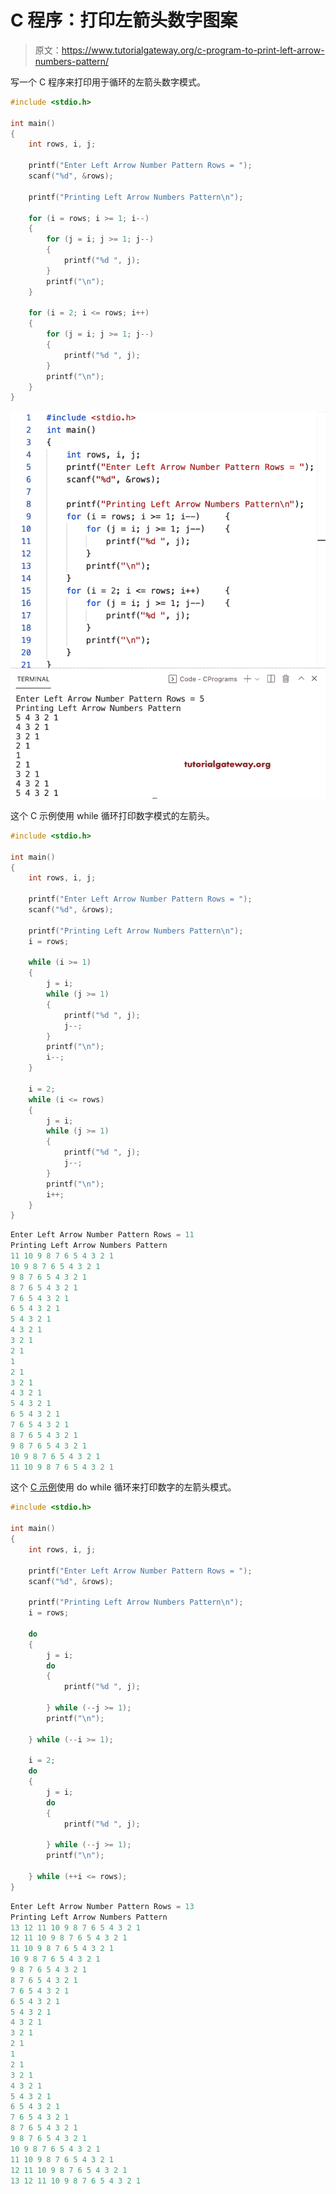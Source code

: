 # C 程序：打印左箭头数字图案

> 原文：<https://www.tutorialgateway.org/c-program-to-print-left-arrow-numbers-pattern/>

写一个 C 程序来打印用于循环的左箭头数字模式。

```c
#include <stdio.h>

int main()
{
	int rows, i, j;

	printf("Enter Left Arrow Number Pattern Rows = ");
	scanf("%d", &rows);

	printf("Printing Left Arrow Numbers Pattern\n");

	for (i = rows; i >= 1; i--)
	{
		for (j = i; j >= 1; j--)
		{
			printf("%d ", j);
		}
		printf("\n");
	}

	for (i = 2; i <= rows; i++)
	{
		for (j = i; j >= 1; j--)
		{
			printf("%d ", j);
		}
		printf("\n");
	}
}
```

![C Program to Print Left Arrow Numbers Pattern](img/6ef13787ab19147f2b9a0e3b2ef1e7df.png)

这个 C 示例使用 while 循环打印数字模式的左箭头。

```c
#include <stdio.h>

int main()
{
	int rows, i, j;

	printf("Enter Left Arrow Number Pattern Rows = ");
	scanf("%d", &rows);

	printf("Printing Left Arrow Numbers Pattern\n");
	i = rows;

	while (i >= 1)
	{
		j = i;
		while (j >= 1)
		{
			printf("%d ", j);
			j--;
		}
		printf("\n");
		i--;
	}

	i = 2;
	while (i <= rows)
	{
		j = i;
		while (j >= 1)
		{
			printf("%d ", j);
			j--;
		}
		printf("\n");
		i++;
	}
}
```

```c
Enter Left Arrow Number Pattern Rows = 11
Printing Left Arrow Numbers Pattern
11 10 9 8 7 6 5 4 3 2 1 
10 9 8 7 6 5 4 3 2 1 
9 8 7 6 5 4 3 2 1 
8 7 6 5 4 3 2 1 
7 6 5 4 3 2 1 
6 5 4 3 2 1 
5 4 3 2 1 
4 3 2 1 
3 2 1 
2 1 
1 
2 1 
3 2 1 
4 3 2 1 
5 4 3 2 1 
6 5 4 3 2 1 
7 6 5 4 3 2 1 
8 7 6 5 4 3 2 1 
9 8 7 6 5 4 3 2 1 
10 9 8 7 6 5 4 3 2 1 
11 10 9 8 7 6 5 4 3 2 1 
```

这个 [C 示例](https://www.tutorialgateway.org/c-programming-examples/)使用 do while 循环来打印数字的左箭头模式。

```c
#include <stdio.h>

int main()
{
	int rows, i, j;

	printf("Enter Left Arrow Number Pattern Rows = ");
	scanf("%d", &rows);

	printf("Printing Left Arrow Numbers Pattern\n");
	i = rows;

	do
	{
		j = i;
		do
		{
			printf("%d ", j);

		} while (--j >= 1);
		printf("\n");

	} while (--i >= 1);

	i = 2;
	do
	{
		j = i;
		do
		{
			printf("%d ", j);

		} while (--j >= 1);
		printf("\n");

	} while (++i <= rows);
}
```

```c
Enter Left Arrow Number Pattern Rows = 13
Printing Left Arrow Numbers Pattern
13 12 11 10 9 8 7 6 5 4 3 2 1 
12 11 10 9 8 7 6 5 4 3 2 1 
11 10 9 8 7 6 5 4 3 2 1 
10 9 8 7 6 5 4 3 2 1 
9 8 7 6 5 4 3 2 1 
8 7 6 5 4 3 2 1 
7 6 5 4 3 2 1 
6 5 4 3 2 1 
5 4 3 2 1 
4 3 2 1 
3 2 1 
2 1 
1 
2 1 
3 2 1 
4 3 2 1 
5 4 3 2 1 
6 5 4 3 2 1 
7 6 5 4 3 2 1 
8 7 6 5 4 3 2 1 
9 8 7 6 5 4 3 2 1 
10 9 8 7 6 5 4 3 2 1 
11 10 9 8 7 6 5 4 3 2 1 
12 11 10 9 8 7 6 5 4 3 2 1 
13 12 11 10 9 8 7 6 5 4 3 2 1 
```
